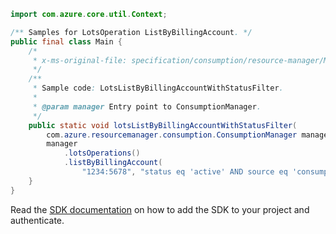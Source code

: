 ```java
import com.azure.core.util.Context;

/** Samples for LotsOperation ListByBillingAccount. */
public final class Main {
    /*
     * x-ms-original-file: specification/consumption/resource-manager/Microsoft.Consumption/stable/2021-10-01/examples/LotsListByBillingAccountWithFilters.json
     */
    /**
     * Sample code: LotsListByBillingAccountWithStatusFilter.
     *
     * @param manager Entry point to ConsumptionManager.
     */
    public static void lotsListByBillingAccountWithStatusFilter(
        com.azure.resourcemanager.consumption.ConsumptionManager manager) {
        manager
            .lotsOperations()
            .listByBillingAccount(
                "1234:5678", "status eq 'active' AND source eq 'consumptioncommitment'", Context.NONE);
    }
}
```

Read the [SDK documentation](https://github.com/Azure/azure-sdk-for-java/blob/azure-resourcemanager-consumption_1.0.0-beta.3/sdk/consumption/azure-resourcemanager-consumption/README.md) on how to add the SDK to your project and authenticate.
